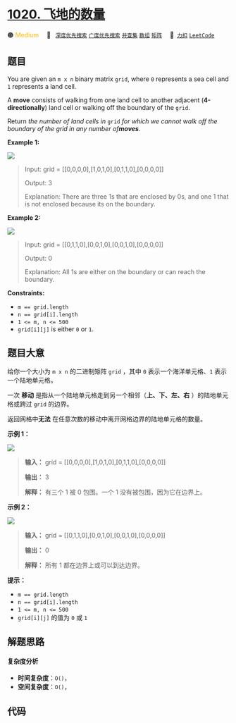 # [1020. 飞地的数量](https://2xiao.github.io/leetcode-js/problem/1020.html)

🟠 <font color=#ffb800>Medium</font>&emsp; 🔖&ensp; [`深度优先搜索`](/tag/depth-first-search.md) [`广度优先搜索`](/tag/breadth-first-search.md) [`并查集`](/tag/union-find.md) [`数组`](/tag/array.md) [`矩阵`](/tag/matrix.md)&emsp; 🔗&ensp;[`力扣`](https://leetcode.cn/problems/number-of-enclaves) [`LeetCode`](https://leetcode.com/problems/number-of-enclaves)

## 题目

You are given an `m x n` binary matrix `grid`, where `0` represents a sea cell
and `1` represents a land cell.

A **move** consists of walking from one land cell to another adjacent
(**4-directionally**) land cell or walking off the boundary of the `grid`.

Return _the number of land cells in_ `grid` _for which we cannot walk off the
boundary of the grid in any number of**moves**_.



**Example 1:**

![](https://assets.leetcode.com/uploads/2021/02/18/enclaves1.jpg)

> Input: grid = [[0,0,0,0],[1,0,1,0],[0,1,1,0],[0,0,0,0]]
> 
> Output: 3
> 
> Explanation: There are three 1s that are enclosed by 0s, and one 1 that is not enclosed because its on the boundary.

**Example 2:**

![](https://assets.leetcode.com/uploads/2021/02/18/enclaves2.jpg)

> Input: grid = [[0,1,1,0],[0,0,1,0],[0,0,1,0],[0,0,0,0]]
> 
> Output: 0
> 
> Explanation: All 1s are either on the boundary or can reach the boundary.

**Constraints:**

  * `m == grid.length`
  * `n == grid[i].length`
  * `1 <= m, n <= 500`
  * `grid[i][j]` is either `0` or `1`.


## 题目大意

给你一个大小为 `m x n` 的二进制矩阵 `grid` ，其中 `0` 表示一个海洋单元格、`1` 表示一个陆地单元格。

一次 **移动** 是指从一个陆地单元格走到另一个相邻（**上、下、左、右** ）的陆地单元格或跨过 `grid` 的边界。

返回网格中**无法** 在任意次数的移动中离开网格边界的陆地单元格的数量。



**示例 1：**

![](https://assets.leetcode.com/uploads/2021/02/18/enclaves1.jpg)

> 
> 
> 
> 
> 
> **输入：** grid = [[0,0,0,0],[1,0,1,0],[0,1,1,0],[0,0,0,0]]
> 
> **输出：** 3
> 
> **解释：** 有三个 1 被 0 包围。一个 1 没有被包围，因为它在边界上。
> 
> 

**示例 2：**

![](https://assets.leetcode.com/uploads/2021/02/18/enclaves2.jpg)

> 
> 
> 
> 
> 
> **输入：** grid = [[0,1,1,0],[0,0,1,0],[0,0,1,0],[0,0,0,0]]
> 
> **输出：** 0
> 
> **解释：** 所有 1 都在边界上或可以到达边界。
> 
> 



**提示：**

  * `m == grid.length`
  * `n == grid[i].length`
  * `1 <= m, n <= 500`
  * `grid[i][j]` 的值为 `0` 或 `1`


## 解题思路

#### 复杂度分析

- **时间复杂度**：`O()`，
- **空间复杂度**：`O()`，

## 代码

```javascript

```